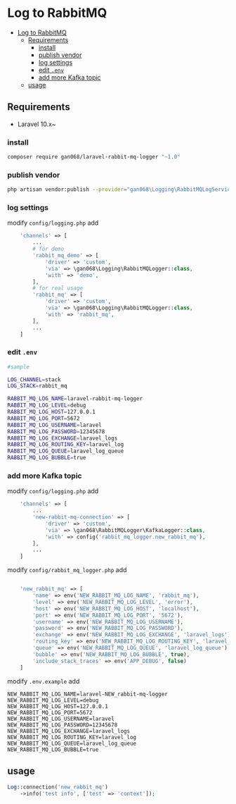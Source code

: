 # Log to RabbitMQ

- [Log to RabbitMQ](#log-to-rabbitmq)
  - [Requirements](#requirements)
    - [install](#install)
    - [publish vendor](#publish-vendor)
    - [log settings](#log-settings)
    - [edit `.env`](#edit-env)
    - [add more Kafka topic](#add-more-kafka-topic)
  - [usage](#usage)

## Requirements

- Laravel 10.x~

### install

```bash
composer require gan068/laravel-rabbit-mq-logger "~1.0"
```

### publish vendor

```bash
php artisan vendor:publish --provider="gan068\Logging\RabbitMQLogServiceProvider"
```

### log settings

modify `config/logging.php` add

```php
    'channels' => [
        ...
        # for demo
        'rabbit_mq_demo' => [
            'driver' => 'custom',
            'via' => \gan068\Logging\RabbitMQLogger::class,
            'with' => 'demo',
        ],
        # for real usage
        'rabbit_mq' => [
            'driver' => 'custom',
            'via' => \gan068\Logging\RabbitMQLogger::class,
            'with' => 'rabbit_mq',
        ],
        ...
    ]
```

### edit `.env`

```bash
#sample

LOG_CHANNEL=stack
LOG_STACK=rabbit_mq

RABBIT_MQ_LOG_NAME=laravel-rabbit-mq-logger
RABBIT_MQ_LOG_LEVEL=debug
RABBIT_MQ_LOG_HOST=127.0.0.1
RABBIT_MQ_LOG_PORT=5672
RABBIT_MQ_LOG_USERNAME=laravel
RABBIT_MQ_LOG_PASSWORD=12345678
RABBIT_MQ_LOG_EXCHANGE=laravel_logs
RABBIT_MQ_LOG_ROUTING_KEY=laravel_log
RABBIT_MQ_LOG_QUEUE=laravel_log_queue
RABBIT_MQ_LOG_BUBBLE=true
```

### add more Kafka topic

modify `config/logging.php` add

```php
    'channels' => [
        ...
        'new-rabbit-mq-connection' => [
            'driver' => 'custom',
            'via' => \gan068\RabbitMQLogger\KafkaLogger::class,
            'with' => config('rabbit_mq_logger.new_rabbit_mq'),
        ],
        ...
    ]
```

modify `config/rabbit_mq_logger.php` add

```php

    'new_rabbit_mq' => [
        'name' => env('NEW_RABBIT_MQ_LOG_NAME', 'rabbit_mq'),
        'level' => env('NEW_RABBIT_MQ_LOG_LEVEL', 'error'),
        'host' => env('NEW_RABBIT_MQ_LOG_HOST', 'localhost'),
        'port' => env('NEW_RABBIT_MQ_LOG_PORT', '5672'),
        'username' => env('NEW_RABBIT_MQ_LOG_USERNAME'),
        'password' => env('NEW_RABBIT_MQ_LOG_PASSWORD'),
        'exchange' => env('NEW_RABBIT_MQ_LOG_EXCHANGE', 'laravel_logs'),
        'routing_key' => env('NEW_RABBIT_MQ_LOG_ROUTING_KEY', 'laravel_log'),
        'queue' => env('NEW_RABBIT_MQ_LOG_QUEUE', 'laravel_log_queue'),
        'bubble' => env('NEW_RABBIT_MQ_LOG_BUBBLE', true),
        'include_stack_traces' => env('APP_DEBUG', false)
    ]
```

modify `.env.example` add

```text
NEW_RABBIT_MQ_LOG_NAME=laravel-NEW_rabbit-mq-logger
NEW_RABBIT_MQ_LOG_LEVEL=debug
NEW_RABBIT_MQ_LOG_HOST=127.0.0.1
NEW_RABBIT_MQ_LOG_PORT=5672
NEW_RABBIT_MQ_LOG_USERNAME=laravel
NEW_RABBIT_MQ_LOG_PASSWORD=12345678
NEW_RABBIT_MQ_LOG_EXCHANGE=laravel_logs
NEW_RABBIT_MQ_LOG_ROUTING_KEY=laravel_log
NEW_RABBIT_MQ_LOG_QUEUE=laravel_log_queue
NEW_RABBIT_MQ_LOG_BUBBLE=true

```

## usage

```php
Log::connection('new_rabbit_mq')
    ->info('test info', ['test' => 'context']);
```
